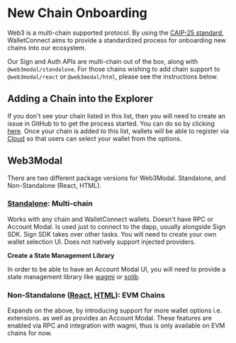 # New Chain Onboarding

Web3 is a multi-chain supported protocol. By using the [CAIP-25 standard](https://github.com/ChainAgnostic/CAIPs/blob/master/CAIPs/caip-25.md), WalletConnect aims to provide a standardized process for onboarding new chains into our ecosystem.

Our Sign and Auth APIs are multi-chain out of the box, along with `@web3modal/standalone`. For those chains wishing to add chain support to `@web3modal/react` or `@web3modal/html`, please see the instructions below.

## Adding a Chain into the Explorer

If you don't see your chain listed in this list, then you will need to create an issue in GitHub to to get the process started.
You can do so by clicking [here](https://github.com/WalletConnect/walletconnect-monorepo/issues/new?assignees=&labels=type%3A+new+chain+request&template=new_chain_to_explorer.md&title=). Once your chain is added to this list, wallets will be able to register via [Cloud](https://cloud.walletconnect.com) so that users can select your wallet from the options.

## Web3Modal

There are two different package versions for Web3Modal. Standalone, and Non-Standalone (React, HTML). 

### [Standalone](../../web3modal/standalone/about.md): Multi-chain

Works with any chain and WalletConnect wallets. Doesn't have RPC or Account Modal. Is used just to connect to the dapp, usually alongside Sign SDK. Sign SDK takes over other tasks. You will need to create your own wallet selection UI. Does not natively support injected providers.

<!-- Is the following encouraged? Does this mean once they have the library and providers, they technically aren't using Standalone? -->

**Create a State Management Library**

In order to be able to have an Account Modal UI, you will need to provide a state management library like [wagmi](https://wagmi.sh/) or [solib](https://solib.dev/).

### Non-Standalone ([React](../../web3modal/react/installation.md), [HTML](../../web3modal/html-js/installation.md)): EVM Chains

Expands on the above, by introducing support for more wallet options i.e. extensions. as well as provides an Account Modal. These features are enabled via RPC and integration with wagmi, thus is only available on EVM chains for now.
